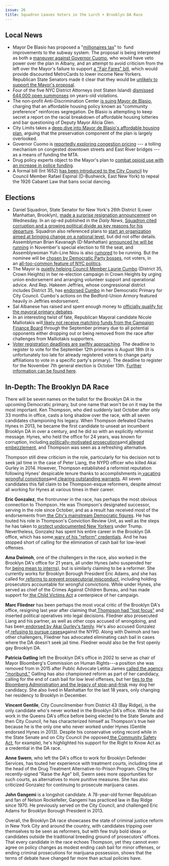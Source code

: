 ```yaml
---
issue: 26
title: Squadron Leaves Voters in the Lurch + Brooklyn DA Race
---
```


## Local News
* Mayor De Blasio has proposed a "[millionaires tax](https://www.nytimes.com/2017/08/06/nyregion/bill-de-blasio-will-push-for-tax-on-wealthy-to-fix-subway.html?hp&action=click&pgtype=Homepage&clickSource=story-heading&module=photo-spot-region&region=top-news&WT.nav=top-news)" to  fund improvements to the subway system. The proposal is being interpreted as both a [maneuver against Governor Cuomo](https://www.nytimes.com/2017/08/07/nyregion/de-blasio-push-tax-on-wealthy-fix-subway.html), who would have veto power over the plan in Albany, and an attempt to avoid criticism from the left over the Mayor's failure to support [a "Fair Fares" bill](https://www.dnainfo.com/new-york/20170608/civic-center/subway-l-train-turnstile-jumping-nypd-arrest-fair-fares), which would provide discounted MetroCards to lower income New Yorkers. Republican State Senators made it clear that they would be [unlikely to support the Mayor's proposal](http://www.politico.com/states/new-york/albany/story/2017/08/07/de-blasio-wants-to-tax-the-citys-richest-residents-but-albany-disagrees-113824).
* Four of the five NYC District Attorneys (not Staten Island) [dismissed 644,000 open summonses](http://gothamist.com/2017/08/09/summonses_vacated_nyc.php) on years-old violations.
* The non-profit Anti-Discrimination Center [is suing Mayor de Blasio](http://www.nydailynews.com/new-york/lawsuit-claims-housing-info-shows-nyc-supports-segregation-article-1.3392336), charging that an affordable housing policy known as "community preference" reinforces segregation. De Blasio is attempting to keep secret a report on the racial breakdown of affordable housing lotteries and bar questioning of Deputy Mayor Alicia Glen.
* City Limits takes a [deep dive into Mayor de Blasio's affordable housing plan](http://cityandstateny.com/articles/policy/housing/bill-de-blasio-regifting-affordable-housing.html#.WYiKvFWGNsE), arguing that the preservation component of the plan is largely overlooked.
* Governor Cuomo is [reportedly exploring congestion pricing](http://www.amny.com/transit/congestion-pricing-in-nyc-returns-as-a-political-talking-point-1.13949073) --- a tolling mechanism on congested downtown streets and East River bridges --- as a means of funding the MTA.
* Drug policy experts object to the Mayor's plan to [combat opioid use with an increase in police funding](http://gothamist.com/2017/08/10/abolition_approach_to_opioid_crisis.php).
* A formal bill (Int 1652) [has been introduced to the City Council](http://letnycdance.nycartc.com/) by Council Member Rafael Espinal (D-Bushwick, East New York) to repeal the 1926 Cabaret Law that bans social dancing.

## Elections
* Daniel Squadron, State Senator for New York's 26th District (Lower Manhattan, Brooklyn), [made a surprise resignation announcement](http://pix11.com/2017/08/09/nys-senator-daniel-squadron-who-represents-nyc-neighborhoods-announces-resignation/) on Wednesday. In an op-ed published in the *Daily News*, [Squadron cited corruption and a growing political divide as key reasons for his departure](http://www.nydailynews.com/opinion/leaving-n-y-senate-article-1.3394774). Squadron also referenced plans to [start an organization aimed at bringing change on a national level](http://gothamist.com/2017/08/09/daniel_squadron_resign_state_senate.php), but did not offer details. Assemblyman Brian Kavanagh (D-Manhattan) [announced he will be running](http://blog.timesunion.com/capitol/archives/276651/brian-kavanagh-to-seek-squadrons-senate-seat/) in November's special election to fill the seat, and Assemblywoman Yuh-Line Niou is also [rumored](https://twitter.com/ZackFinkNews/status/895258539245088768) to be running. But the nominee will be [chosen by Democratic Party bosses](http://gothamist.com/2017/08/09/squadron_albany_machine_politics.php), not voters, in an [all-too-common feature of NYC politics](http://mailchi.mp/f3f6917e79e5/greenfield-261399?e=296be521e5).
* The Mayor is [quietly helping Council Member Laurie Cumbo](http://www.politico.com/states/new-york/city-hall/story/2017/08/10/de-blasio-team-supports-city-council-incumbent-in-race-defined-by-his-development-agenda-113880) (District 35, Crown Heights) in her re-election campaign in Crown Heights by urging union endorsement and arranging volunteer support and operational advice. And Rep. Hakeem Jeffries, whose congressional district includes District 35, has [endorsed Cumbo](http://www.gothamgazette.com/city/7113-congressman-hakeem-jeffries-endorses-council-member-laurie-cumbo-for-reelection) in her Democratic Primary for City Council. Cumbo's actions on the Bedford-Union Armory featured heavily in Jeffries endorsement.
* Sal Albanese has raised and spent enough money to [officially qualify for the mayoral primary debates](http://www.silive.com/news/2017/08/sal_albanese_qualifies_to_deba.html).
* In an interesting twist of fate, Republican Mayoral candidate Nicole Malliotakis will[ likely not receive matching funds from the Campaign Finance Board](http://www.gothamgazette.com/city/7112-removal-of-last-republican-primary-opponent-could-cost-malliotakis) through the September primary due to all potential opponents either dropping out or being removed from the race after challenges from Malliotakis supporters.
* [Voter registration deadlines are swiftly approaching](http://www.gothamgazette.com/city/7115-the-deadline-to-register-to-vote-this-fall-is-fast-approaching-and-other-key-dates?mc_cid=2abacb8f6e&mc_eid=1a9d72cbc4). The deadline to register to vote for the September 12th primaries is August 18th (it is unfortunately too late for already registered voters to change party affiliations to vote in a specific party's primary). The deadline to register for the November 7th general election is October 13th. [Further information can be found here](https://www.elections.ny.gov/VotingRegister.html).

## In-Depth: The Brooklyn DA Race
There will be seven names on the ballot for the Brooklyn DA in the upcoming Democratic primary, but one name that won't be on it may be the most important. Ken Thompson, who died suddenly last October after only 33 months in office, casts a long shadow over the race, with all seven candidates championing his legacy. When Thompson defeated Charles Hynes in 2013, he became the first candidate to unseat an incumbent Brooklyn DA in over a century, and he did so with an explicitly reformist message. Hynes, who held the office for 24 years, was known for corruption, including[ politically-motivated prosecutions](http://www.brooklynpaper.com/stories/40/3/all-john-ohara-exonerated-2017-01-20-bk.html)and[ alleged embezzlement](http://nypost.com/2015/10/19/witnesses-subpoenaed-in-charles-hynes-shady-spending-case/), and Thompson was seen as a refreshing alternative.

Thompson still drew criticism in the role, particularly for his decision not to seek jail time in the case of Peter Liang, the NYPD officer who killed Akai Gurley in 2014. However, Thompson established a reformist reputation following Hynes' despicable tenure thanks to accomplishments in[ vacating wrongful convictions](http://pix11.com/2016/10/10/they-were-given-new-life-brooklyn-da-ken-thompson-remembered-by-people-he-helped-free-from-wrongful-convictions/)and[ clearing outstanding warrants](https://www.dnainfo.com/new-york/20150901/downtown-brooklyn/brooklyn-da-offers-chance-wipe-out-new-yorkers-open-summons-warrants). All seven candidates this fall claim to be Thompson-esque reformers, despite almost all working for Hynes at various times in their career.

**Eric Gonzalez**, the frontrunner in the race, has perhaps the most obvious connection to Thompson. He was Thompson's designated successor, serving in the role since October, and as a result has received most of the endorsements from[ the City's mainstream Democratic figures](http://www.kingscountypolitics.com/gonzalez-running-away-endorsements-da-race/). He has touted his role in Thompson's Conviction Review Unit, as well as the steps he has taken to[ protect undocumented New Yorkers](http://www.brooklynda.org/2017/04/24/acting-brooklyn-district-attorney-eric-gonzalez-announces-new-policy-regarding-handling-of-cases-against-non-citizen-defendants/) under Trump. Nevertheless, Gonzalez has spent his entire career in the Brooklyn DA office, which has some[ wary of his "reform" credentials](https://www.nytimes.com/2017/08/08/nyregion/wrongful-convictions-are-set-right-but-no-fingers-get-pointed.html). And he has stopped short of calling for the elimination of cash bail for low-level offenses.

**Ama Dwimoh**, one of the challengers in the race, also worked in the Brooklyn DA's office for 21 years, all under Hynes (who suspended her for[ being mean to interns](http://www.nydailynews.com/new-york/brooklyn/assistant-da-ama-dwimoh-suspended-interns-claim-abuse-yelled-threatened-fire-article-1.183018)), but is similarly claiming to be a reformer. She currently works for Brooklyn Borough President Eric Adams, and she has called for[ reforms to prevent prosecutorial misconduct](http://www.brooklyneagle.com/articles/2017/6/22/brooklyn-da-candidate-ama-dwimoh-calls-systemic-changes-da%E2%80%99s-office), including holding prosecutors accountable for wrongful convictions. While under Hynes, she served as chief of the Crimes Against Children Bureau, and has made support for[ the Child Victims Act](http://www.brooklyneagle.com/articles/2017/5/15/brooklyn-da-candidate-ama-dwimoh-calls-passage-child-victims-act) a centerpiece of her campaign.

**Marc Fliedner** has been perhaps the most vocal critic of the Brooklyn DA's office, resigning last year after claiming that[ Thompson had "lost focus"](http://www.nydailynews.com/new-york/brooklyn/exclusive-brooklyn-da-accused-promoting-political-operative-article-1.2674271) and inserted political operatives into legal decisions. Fliedner also prosecuted Liang and his partner, as well as other cops accused of wrongdoing, and has been[ endorsed by Akai Gurley's family](http://www.nydailynews.com/new-york/brooklyn/fliedner-support-victim-families-run-brooklyn-da-article-1.3080895). He's also accused Gonzalez of[ refusing to pursue cases](http://www.brooklyneagle.com/articles/2017/7/17/brooklyn-da-candidate-fliedner-accuses-gonzalez-refusing-prosecute-police)against the NYPD. Along with Dwimoh and two other challengers, Fliedner has advocated eliminating cash bail in cases where the DA doesn't seek jail time. Fliedner would also be the first openly gay Brooklyn DA.

**Patricia Gatling** left the Brooklyn DA's office in 2002 to serve as chair of Mayor Bloomberg's Commission on Human Rights---a position she was removed from in 2015 after Public Advocate Letitia James [called the agency "moribund."](http://observer.com/2014/11/james-to-de-blasio-fire-the-human-rights-commissioner/) Gatling has also championed reform as part of her candidacy, calling for the end of cash bail for low level offenses, but her [ties to the Bloomberg Administration and the legacy of stop-and-frisk](http://www.nydailynews.com/new-york/brooklyn/brooklyn-clergymen-blast-da-candidate-poor-track-record-article-1.3192933) may dog her candidacy. She also lived in Manhattan for the last 18 years, only changing her residency to Brooklyn in December.

**Vincent Gentile**, City Councilmember from District 43 (Bay Ridge), is the only candidate who's never worked in the Brooklyn DA's office. While he did work in the Queens DA's office before being elected to the State Senate and then City Council, he has characterized himself as Thompson's true heir because he is the only one who never worked under Hynes (Gentile endorsed Hynes in 2013). Despite his conservative voting record while in the State Senate and on City Council (he opposed[ the Community Safety Act](http://changethenypd.org/take-action-community-safety-act), for example), he's highlighted his support for the Right to Know Act as a credential in the DA race.

**Anne Swern**, who left the DA's office to work for Brooklyn Defender Services, has touted her experience with treatment courts, including time at the head of the Drug Treatment Alternative-to-Prison Program. Citing the recently-signed "Raise the Age" bill, Swern sees more opportunities for such courts, as alternatives to more punitive measures. She has also criticized Gonzalez for continuing to prosecute marijuana cases.

**John Gangemi** is a longshot candidate. A 78-year-old former Republican and fan of Nelson Rockefeller, Gangemi has practiced law in Bay Ridge since 1970. He previously served on the City Council, and challenged Eric Adams for Brooklyn Borough President in 2013.

Overall, the Brooklyn DA race showcases the state of criminal justice reform in New York City and around the country, with candidates tripping over themselves to be seen as reformers, but with few truly bold ideas or candidates outside the traditional breeding ground of prosecutors' offices. That every candidate in the race echoes Thompson, yet they cannot even agree on policy changes as modest ending cash bail for minor offenses, or ending criminal prosecutions for marijuana possession, shows that the terms of debate have changed far more than actual policies have.
